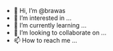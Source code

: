 - 👋 Hi, I’m @brawas
- 👀 I’m interested in ...
- 🌱 I’m currently learning ...
- 💞️ I’m looking to collaborate on ...
- 📫 How to reach me ...

<!---
brawas/brawas is a ✨ special ✨ repository because its `README.md` (this file) appears on your GitHub profile.
You can click the Preview link to take a look at your changes.
--->
